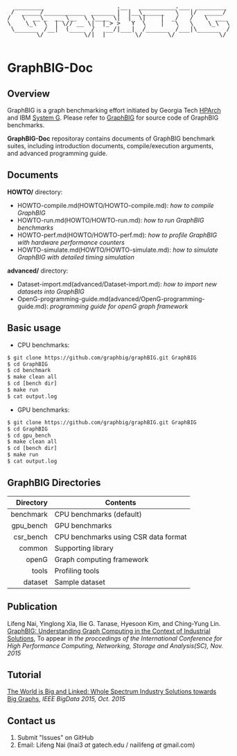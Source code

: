 <pre style="display:inline-block;line-height:13px;">
  ________                    .__   __________.___  ________
 /  _____/___________  ______ |  |__\______   \   |/  _____/
/   \  __\_  __ \__  \ \____ \|  |  \|    |  _/   /   \  ___
\    \_\  \  | \// __ \|  |_> >   Y  \    |   \   \    \_\  \
 \______  /__|  (____  /   __/|___|  /______  /___|\______  /
        \/           \/|__|        \/       \/            \/
</pre>

# GraphBIG-Doc

## Overview
GraphBIG is a graph benchmarking effort initiated by Georgia Tech [HPArch](http://comparch.gatech.edu/hparch/index.html) and IBM [System G](http://systemg.research.ibm.com). Please refer to [GraphBIG](https://github.com/graphbig/graphBIG) for source code of GraphBIG benchmarks.

__GraphBIG-Doc__ repositoray contains documents of GraphBIG benchmark suites, including introduction documents, compile/execution arguments, and advanced programming guide.

## Documents
__HOWTO/__ directory:

- HOWTO-compile.md(HOWTO/HOWTO-compile.md): _how to compile GraphBIG_
- HOWTO-run.md(HOWTO/HOWTO-run.md): _how to run GraphBIG benchmarks_
- HOWTO-perf.md(HOWTO/HOWTO-perf.md): _how to profile GraphBIG with hardware performance counters_
- HOWTO-simulate.md(HOWTO/HOWTO-simulate.md): _how to simulate GraphBIG with detailed timing simulation_

__advanced/__ directory:

- Dataset-import.md(advanced/Dataset-import.md): _how to import new datasets into GraphBIG_
- OpenG-programming-guide.md(advanced/OpenG-programming-guide.md): _programming guide for openG graph framework_



## Basic usage

- CPU benchmarks:

```sh
$ git clone https://github.com/graphbig/graphBIG.git GraphBIG
$ cd GraphBIG
$ cd benchmark
$ make clean all
$ cd [bench dir]
$ make run
$ cat output.log
```

- GPU benchmarks:

```sh
$ git clone https://github.com/graphbig/graphBIG.git GraphBIG
$ cd GraphBIG
$ cd gpu_bench
$ make clean all
$ cd [bench dir]
$ make run
$ cat output.log
```

## GraphBIG Directories
|Directory|Contents|
|---------:|--------|
|benchmark|CPU benchmarks (default)|
|gpu_bench|GPU benchmarks|
|csr_bench|CPU benchmarks using CSR data format|
|common|Supporting library|
|openG|Graph computing framework|
|tools|Profiling tools|
|dataset|Sample dataset|


## Publication
Lifeng Nai, Yinglong Xia, Ilie G. Tanase, Hyesoon Kim, and Ching-Yung Lin. [GraphBIG: Understanding Graph Computing in the Context of Industrial Solutions](http://nailifeng.org/pubs/sc-graphbig.pdf), To appear in _the proccedings of the International Conference for High Performance Computing, Networking, Storage and Analysis(SC), Nov. 2015_

## Tutorial
[The World is Big and Linked: Whole Spectrum Industry Solutions towards Big Graphs](http://cci.drexel.edu/bigdata/bigdata2015/tutorials.html), _IEEE BigData 2015, Oct. 2015_


## Contact us
1. Submit "Issues" on GitHub
2. Email: Lifeng Nai (lnai3 _at_ gatech.edu / nailifeng _at_ gmail.com)

